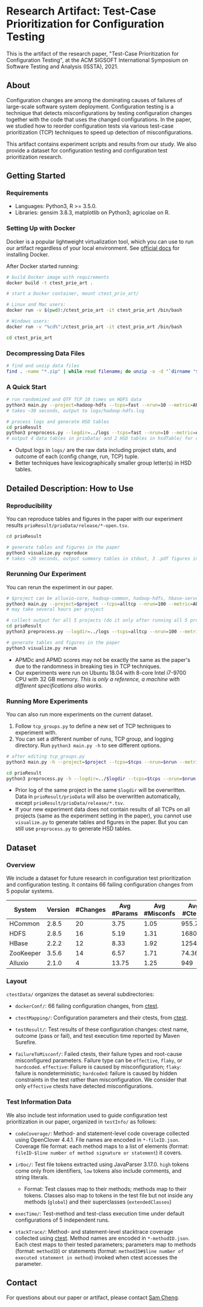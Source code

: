 

# Research Artifact: Test-Case Prioritization for Configuration Testing

This is the artifact of the research paper, "Test-Case Prioritization for Configuration Testing", at the ACM SIGSOFT International Symposium on Software Testing and Analysis (ISSTA), 2021.


## About

Configuration changes are among the dominating causes of failures of large-scale software system deployment. Configuration testing is a technique that detects misconfigurations by testing configuration changes together with the code that uses the changed configurations. In the paper, we studied how to reorder configuration tests via various test-case prioritization (TCP) techniques to speed up detection of misconfigurations. 

This artifact contains experiment scripts and results from our study. We also provide a dataset for configuration testing and configuration test prioritization research. 

## Getting Started

### Requirements

- Languages: Python3, R >= 3.5.0.
- Libraries: gensim 3.8.3, matplotlib on Python3; agricolae on R.

### Setting Up with Docker

Docker is a popular lightweight virtualization tool, which you can use to run our artifact regardless of your local environment. See [official docs](https://docs.docker.com/get-docker/) for installing Docker.

After Docker started running:


```Bash
# build Docker image with requirements
docker build -t ctest_prio_art .
```

```Bash
# start a Docker container, mount ctest_prio_art/

# Linux and Mac users:
docker run -v $(pwd):/ctest_prio_art -it ctest_prio_art /bin/bash

# Windows users:
docker run -v "%cd%":/ctest_prio_art -it ctest_prio_art /bin/bash
```

```Bash
cd ctest_prio_art
```

### Decompressing Data Files

```Bash
# find and unzip data files
find . -name "*.zip" | while read filename; do unzip -o -d "`dirname "$filename"`" "$filename"; done
```

### A Quick Start

```Bash
# run randomized and QTF TCP 10 times on HDFS data
python3 main.py --project=hadoop-hdfs --tcps=fast --nrun=10 --metric=APMDc,APMD --logdir=logs
# takes ~30 seconds, output to logs/hadoop-hdfs.log

# process logs and generate HSD tables
cd prioResult
python3 preprocess.py --logdir=../logs --tcps=fast --nrun=10 --metric=APMDc,APMD
# output 4 data tables in prioData/ and 2 HSD tables in hsdTable/ for randomized and QTF TCP
```

- Output logs in `logs/` are the raw data including project stats, and outcome of each (config change, run, TCP) tuple.
- Better techniques have lexicographically smaller group letter(s) in HSD tables.

## Detailed Description: How to Use


### Reproducibility

You can reproduce tables and figures in the paper with our experiment results `prioResult/prioData/release/*-open.tsv`.


```Bash
cd prioResult

# generate tables and figures in the paper
python3 visualize.py reproduce
# takes ~20 seconds, output summary tables in stdout, 3 .pdf figures in figures/, and HSD tables as by-product in hsdTable/
```


### Rerunning Our Experiment

You can rerun the experiment in our paper.


```Bash
# $project can be alluxio-core, hadoop-common, hadoop-hdfs, hbase-server, or zookeeper-server
python3 main.py --project=$project --tcps=alltcp --nrun=100 --metric=APMDc,APMD --logdir=logs
# may take several hours per project

# collect output for all 5 projects (do it only after running all 5 projects)
cd prioResult
python3 preprocess.py --logdir=../logs --tcps=alltcp --nrun=100 --metric=APMDc,APMD

# generate tables and figures in the paper
python3 visualize.py rerun
```

- APMDc and APMD scores may not be exactly the same as the paper's due to the randomness in breaking ties in TCP techniques.
- Our experiments were run on Ubuntu 18.04 with 8-core Intel i7-9700 CPU with 32 GB memory. *This is only a reference, a machine with different specifications also works.* 

### Running More Experiments

You can also run more experiments on the current dataset.

1. Follow `tcp_groups.py` to define a new set of TCP techniques to experiment with.
2. You can set a different number of runs, TCP group, and logging directory. Run `python3 main.py -h` to see different options.


```Bash
# after editing tcp_groups.py
python3 main.py -h --project=$project --tcps=$tcps --nrun=$nrun --metric=$metric --logdir=$logdir

cd prioResult
python3 preprocess.py -h --logdir=../$logdir --tcps=$tcps --nrun=$nrun --metric=$metric
```

- Prior log of the same project in the same `$logdir` will be overwritten. Data in `prioResult/prioData` will also be overwritten automatically, except `prioResult/prioData/release/*.tsv`.
- If your new experiment data does not contain results of all TCPs on all projects (same as the experiment setting in the paper), you cannot use `visualize.py` to generate tables and figures in the paper. But you can still use `preprocess.py` to generate HSD tables.

## Dataset

### Overview

We include a dataset for future research in configuration test prioritization and configuration testing. It contains 66 failing configuration changes from 5 popular systems.

| System    | Version | #Changes | Avg #Params | Avg #Misconfs | Avg #Ctests |
|-----------|---------|----------|-------------|---------------|-------------|
| HCommon   | 2.8.5   | 20       | 3.75        | 1.05          | 955.75      |
| HDFS      | 2.8.5   | 16       | 5.19        | 1.31          | 1680.12     |
| HBase     | 2.2.2   | 12       | 8.33        | 1.92          | 1254.25     |
| ZooKeeper | 3.5.6   | 14       | 6.57        | 1.71          | 74.36       |
| Alluxio   | 2.1.0   | 4        | 13.75       | 1.25          | 949         |


### Layout

`ctestData/` organizes the dataset as several subdirectories:
- `dockerConf/`: 66 failing configuration changes, from [ctest](https://github.com/xlab-uiuc/openctest).
- `ctestMapping/`:  Configuration parameters and their ctests, from [ctest](https://github.com/xlab-uiuc/openctest).

- `testResult/`: Test results of these configuration changes: ctest name,  outcome (pass or fail), and test execution time reported by Maven Surefire.
- `failureToMisconf/`: Failed ctests, their failure types and root-cause misconfigured parameters. Failure type can be `effective`, `flaky`, or `hardcoded`. `effective`: Failure is caused by misconfiguration; `flaky`: failure is nondeterministic; `hardcoded`: failure is caused by hidden constraints in the test rather than misconfiguration. We consider that only `effective` ctests have detected misconfigurations.

### Test Information Data

We also include test information used to guide configuration test prioritization in our paper, organized in `testInfo/` as follows:

- `codeCoverage/`: Method- and statement-level code coverage collected using OpenClover 4.4.1. File names are encoded in `*-fileID.json`.  Coverage file format: each method maps to a list of elements (format: `fileID-$line number of method signature or statement`) it covers.

- `irDoc/`: Test file tokens extracted using JavaParser 3.17.0. `high` tokens come only from identifiers, `low` tokens also include comments, and string literals.
  - Format: Test classes map to their methods; methods map to their tokens. Classes also map to tokens in the test file but not inside any methods (`global`) and their superclasses (`extendedClasses`)

- `execTime/`: Test-method and test-class execution time under default configurations of 5 independent runs.

- `stackTrace/`: Method- and statement-level stacktrace coverage collected using [ctest](https://github.com/xlab-uiuc/openctest). Method names are encoded in `*-methodID.json`. Each ctest maps to their tested parameters; parameters map to methods (format: `methodID`) or statements (format: `methodID#$line number of executed statement in method`) invoked when ctest accesses the parameter.


## Contact

For questions about our paper or artifact, please contact [Sam Cheng](rcheng12@illinois.edu).
